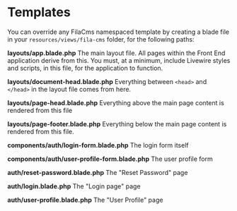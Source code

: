 # Templates

You can override any FilaCms namespaced template by creating a blade file in your `resources/views/fila-cms` folder, for the following paths:

**layouts/app.blade.php**
The main layout file.  All pages within the Front End application derive from this.  You must, at a minimum, include Livewire styles and scripts, in this file, for the application to function.

**layouts/document-head.blade.php**
Everything between `<head>` and `</head>` in the layout file comes from here.

**layouts/page-head.blade.php**
Everything above the main page content is rendered from this file

**layouts/page-footer.blade.php**
Everything below the main page content is rendered from this file.

**components/auth/login-form.blade.php**
The login form itself

**components/auth/user-profile-form.blade.php**
The user profile form

**auth/reset-password.blade.php**
The "Reset Password" page

**auth/login.blade.php**
The "Login page" page

**auth/user-profile.blade.php**
The "User Profile" page

